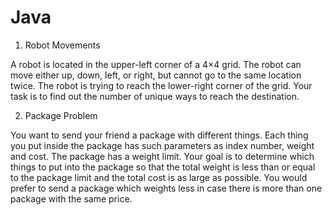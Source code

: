 # Java
1. Robot Movements

A robot is located in the upper-left corner of a 4×4 grid. The robot can move either up, down, left, or right, but cannot go to the same location twice.
The robot is trying to reach the lower-right corner of the grid. Your task is to find out the number of unique ways to reach the destination. 

2. Package Problem

 You want to send your friend a package with different things. Each thing you put inside the package has such parameters as index number, weight and cost. The package has a weight limit. Your goal is to determine which things to put into the package so that 
the total weight is less than or equal to the package limit and the total cost is as large as possible.
You would prefer to send a package which weights less in case there is more than one package with the same price. 
